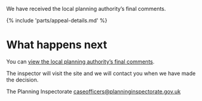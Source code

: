 We have received the local planning authority’s final comments.

{% include 'parts/appeal-details.md' %}

# What happens next

You can [view the local planning authority’s final comments](https://appeal-planning-decision.service.gov.uk/).

The inspector will visit the site and we will contact you when we have made the decision.

The Planning Inspectorate
caseofficers@planninginspectorate.gov.uk
